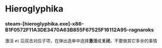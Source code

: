 # Hieroglyphika

### steam-[hieroglyphika.exe]-x86-B1F0572F11A3DE3470A63B855F67525F16112A95-ragnaroks
激活 `#1` 后双击对应子项，在弹出选单中选择**激活**或**关闭**，不要做其它多余的事情
